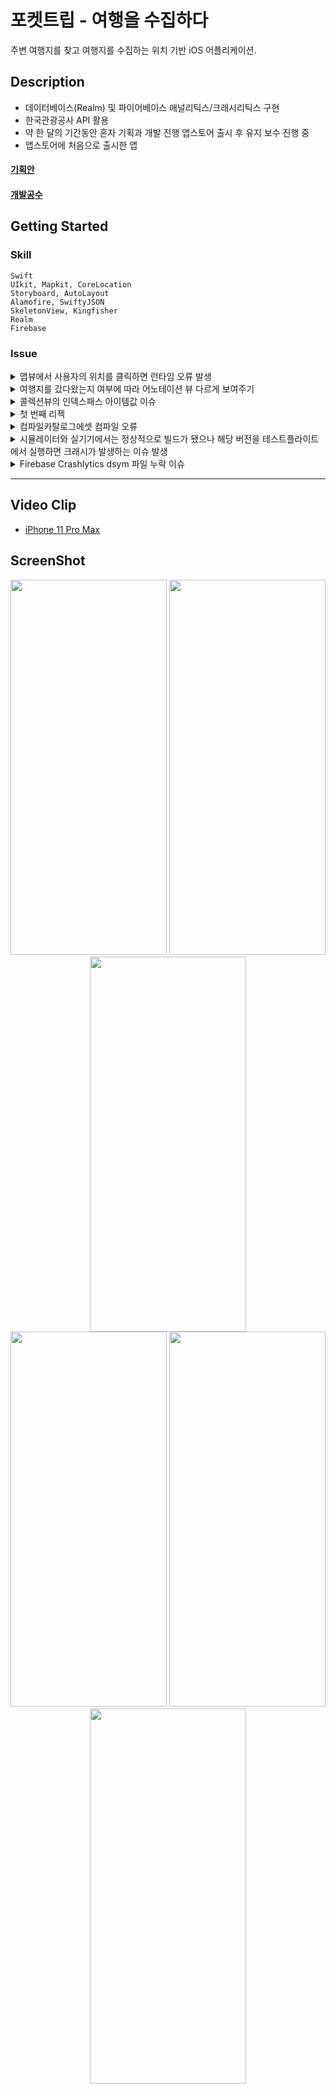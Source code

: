 # 포켓트립 - 여행을 수집하다

주변 여행지를 찾고 여행지를 수집하는 위치 기반 iOS 어플리케이션.

## Description

- 데이터베이스(Realm) 및 파이어베이스 애널리틱스/크래시리틱스 구현
- 한국관광공사 API 활용
- 약 한 달의 기간동안 혼자 기획과 개발 진행
앱스토어 출시 후 유지 보수 진행 중
- 앱스토어에 처음으로 출시한 앱

#### [기획안](https://maze-mozzarella-6e5.notion.site/c4afe84b8d084560a152ad8b480c2fa3)
#### [개발공수](https://maze-mozzarella-6e5.notion.site/8ead788b3ea940b0a4cb1aade1a17555)

## Getting Started

### Skill

    Swift
    UIkit, Mapkit, CoreLocation
    Storyboard, AutoLayout
    Alamofire, SwiftyJSON
    SkeletonView, Kingfisher
    Realm
    Firebase

### Issue

<details>
  <summary>맵뷰에서 사용자의 위치를 클릭하면 런타임 오류 발생</summary>
  <img src="https://user-images.githubusercontent.com/87598209/156913506-50be2a21-fc6e-4f89-b6f6-f929ec61eff1.png" width="900px" height="800px"></img>
  </details>
<details>
  <summary>여행지를 갔다왔는지 여부에 따라 어노테이션 뷰 다르게 보여주기</summary>
  <img src="https://user-images.githubusercontent.com/87598209/156913086-a156b904-1d47-4fd6-b4f7-ebd29ad51a63.png" width="900px" height="800px"></img>
  <img src="https://user-images.githubusercontent.com/87598209/156913090-4e85c561-b1f1-494f-b434-fa8a3eacf9e2.png" width="900px" height="800px"></img>
  </details>
<details>
  <summary>콜렉션뷰의 인덱스패스 아이템값 이슈</summary>
  <img src="https://user-images.githubusercontent.com/87598209/156913091-f2b24ec1-9104-4e2f-8ab6-f2cc3c5e8df2.png" width="800px" height="800px"></img>
  </details>
<details>
  <summary>첫 번째 리젝</summary>
  <img src="https://user-images.githubusercontent.com/87598209/156913095-75e51270-f6b6-40d3-928d-8645f3fca5d1.png" width="900px" height="800px"></img>
  <img src="https://user-images.githubusercontent.com/87598209/156913096-d4ba6327-d4d8-470e-8ff8-1d69890e3997.png" width="800px" height="250px"></img>
  </details>  
<details>
  <summary>컴파일카탈로그에셋 컴파일 오류</summary>
  <img src="https://user-images.githubusercontent.com/87598209/156913097-6ab818be-7d19-4b7d-a6bc-8b3940610446.png" width="900px" height="800px"></img>
  </details>
<details>
  <summary>시뮬레이터와 실기기에서는 정상적으로 빌드가 됐으나 해당 버전을 테스트플라이트에서 실행하면 크래시가 발생하는 이슈 발생</summary>
  <img src="https://user-images.githubusercontent.com/87598209/156913098-b8cbc423-291d-4a98-87e8-abd41eaed052.png" width="700px" height="600px"></img>
  <img src="https://user-images.githubusercontent.com/87598209/156913099-dbca3fce-99cb-43e0-aef9-7aff4c797c02.png" width="700px" height="600px"></img>
  <img src="https://user-images.githubusercontent.com/87598209/156913100-4ebb416f-c1c9-4d0b-bc20-d22c3bc3f3d0.png" width="700px" height="600px"></img>
  </details>  
<details>
  <summary>Firebase Crashlytics dsym 파일 누락 이슈</summary>
  https://daltonic.tistory.com/26 블로그에 글로 정리.
  </details>
  
*****

## Video Clip

* [iPhone 11 Pro Max](https://www.youtube.com/watch?v=3NVXowmG8aQ)

## ScreenShot
<div markdown="1">  
    <div align = "center">
    <img src="https://user-images.githubusercontent.com/87598209/156913778-c13217fa-bf49-430d-a14a-982ff73075b6.png" width="250px" height="600px"></img>
    <img src="https://user-images.githubusercontent.com/87598209/156913706-4386e05b-b3ae-4f17-99ea-16e412fed797.png" width="250px" height="600px"></img>
    <img src="https://user-images.githubusercontent.com/87598209/156913724-fdab83cd-43b0-4353-9640-c2fbd8b57548.png" width="250px" height="600px"></img>
</div>
<div markdown="1">  
    <div align = "center">
    <img src="https://user-images.githubusercontent.com/87598209/156913756-46422978-7faf-44c1-bcf6-88c3f3532e2b.png" width="250px" height="600px"></img>
    <img src="https://user-images.githubusercontent.com/87598209/156913740-b1dab04b-9ab1-4421-9f16-79095308e6f1.png" width="250px" height="600px"></img>
    <img src="https://user-images.githubusercontent.com/87598209/156913747-6d27e3c4-a218-4a7a-b0ed-4e6214442f0d.png" width="250px" height="600px"></img>
</div>
